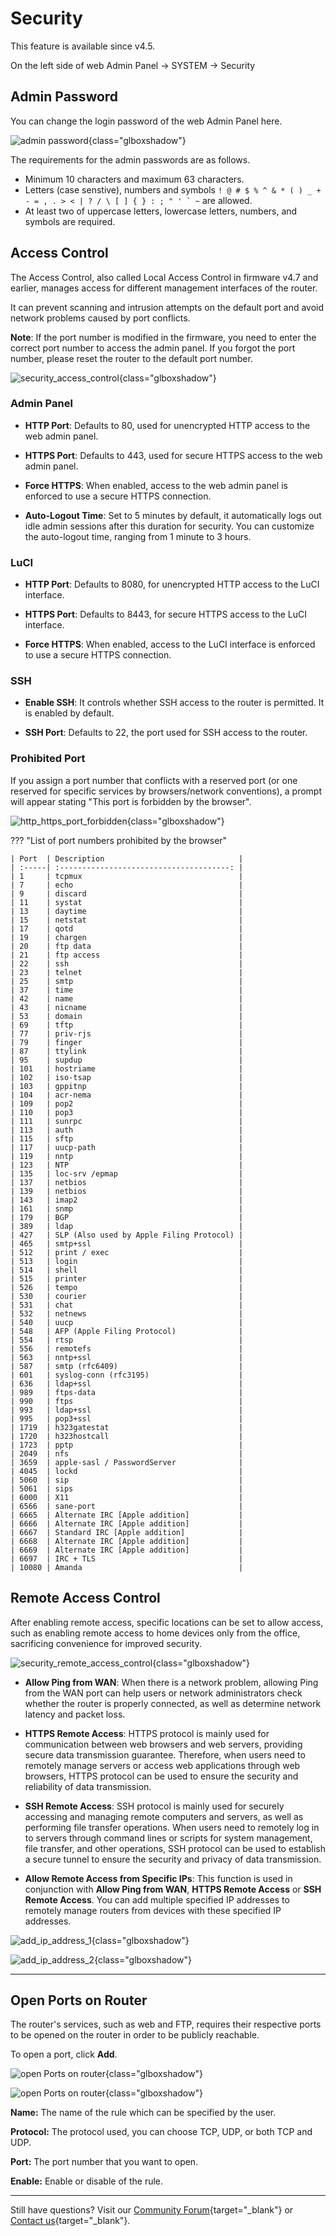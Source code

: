 # Security

This feature is available since v4.5.

On the left side of web Admin Panel -> SYSTEM -> Security

## Admin Password

You can change the login password of the web Admin Panel here.

![admin password](https://static.gl-inet.com/docs/router/en/4/interface_guide/security/admin_password.jpg){class="glboxshadow"}

The requirements for the admin passwords are as follows.

- Minimum 10 characters and maximum 63 characters.
- Letters (case senstive), numbers and symbols `` ! @ # $ % ^ & * ( ) _ + - = , . > < | ? / \ [ ] { } : ; " ' ` ~ `` are allowed.
- At least two of uppercase letters, lowercase letters, numbers, and symbols are required.

## Access Control

The Access Control, also called Local Access Control in firmware v4.7 and earlier, manages access for different management interfaces of the router.

It can prevent scanning and intrusion attempts on the default port and avoid network problems caused by port conflicts.

**Note**: If the port number is modified in the firmware, you need to enter the correct port number to access the admin panel. If you forgot the port number, please reset the router to the default port number.

![security_access_control](https://static.gl-inet.com/docs/router/en/4/interface_guide/security/access_control_4.8.png){class="glboxshadow"}

### Admin Panel

- **HTTP Port**: Defaults to 80, used for unencrypted HTTP access to the web admin panel.

- **HTTPS Port**: Defaults to 443, used for secure HTTPS access to the web admin panel.

- **Force HTTPS**: When enabled, access to the web admin panel is enforced to use a secure HTTPS connection.

- **Auto-Logout Time**: Set to 5 minutes by default, it automatically logs out idle admin sessions after this duration for security. You can customize the auto-logout time, ranging from 1 minute to 3 hours.

### LuCI

- **HTTP Port**: Defaults to 8080, for unencrypted HTTP access to the LuCI interface.

- **HTTPS Port**: Defaults to 8443, for secure HTTPS access to the LuCI interface.

- **Force HTTPS**: When enabled, access to the LuCI interface is enforced to use a secure HTTPS connection.

### SSH

- **Enable SSH**: It controls whether SSH access to the router is permitted. It is enabled by default.

- **SSH Port**: Defaults to 22, the port used for SSH access to the router.

### Prohibited Port

If you assign a port number that conflicts with a reserved port (or one reserved for specific services by browsers/network conventions), a prompt will appear stating "This port is forbidden by the browser".

![http_https_port_forbidden](https://static.gl-inet.com/docs/router/en/4/interface_guide/security/http_https_port_forbidden.png){class="glboxshadow"}

??? "List of port numbers prohibited by the browser"

    | Port  | Description                              |
    | :-----| :--------------------------------------: |
    | 1     | tcpmux                                   |
    | 7     | echo                                     |
    | 9     | discard                                  |
    | 11    | systat                                   |
    | 13    | daytime                                  |
    | 15    | netstat                                  |
    | 17    | qotd                                     |
    | 19    | chargen                                  |
    | 20    | ftp data                                 |
    | 21    | ftp access                               |
    | 22    | ssh                                      |
    | 23    | telnet                                   |
    | 25    | smtp                                     |
    | 37    | time                                     |
    | 42    | name                                     |
    | 43    | nicname                                  |
    | 53    | domain                                   |
    | 69    | tftp                                     |
    | 77    | priv-rjs                                 |
    | 79    | finger                                   |
    | 87    | ttylink                                  |
    | 95    | supdup                                   |
    | 101   | hostriame                                |
    | 102   | iso-tsap                                 |
    | 103   | gppitnp                                  |
    | 104   | acr-nema                                 |
    | 109   | pop2                                     |
    | 110   | pop3                                     |
    | 111   | sunrpc                                   |
    | 113   | auth                                     |
    | 115   | sftp                                     |
    | 117   | uucp-path                                |
    | 119   | nntp                                     |
    | 123   | NTP                                      |
    | 135   | loc-srv /epmap                           |
    | 137   | netbios                                  |
    | 139   | netbios                                  |
    | 143   | imap2                                    |
    | 161   | snmp                                     |
    | 179   | BGP                                      |
    | 389   | ldap                                     |
    | 427   | SLP (Also used by Apple Filing Protocol) |
    | 465   | smtp+ssl                                 |
    | 512   | print / exec                             |
    | 513   | login                                    |
    | 514   | shell                                    |
    | 515   | printer                                  |
    | 526   | tempo                                    |
    | 530   | courier                                  |
    | 531   | chat                                     |
    | 532   | netnews                                  |
    | 540   | uucp                                     |
    | 548   | AFP (Apple Filing Protocol)              |
    | 554   | rtsp                                     |
    | 556   | remotefs                                 |
    | 563   | nntp+ssl                                 |
    | 587   | smtp (rfc6409)                           |
    | 601   | syslog-conn (rfc3195)                    |
    | 636   | ldap+ssl                                 |
    | 989   | ftps-data                                |
    | 990   | ftps                                     |
    | 993   | ldap+ssl                                 |
    | 995   | pop3+ssl                                 |
    | 1719  | h323gatestat                             |
    | 1720  | h323hostcall                             |
    | 1723  | pptp                                     |
    | 2049  | nfs                                      |
    | 3659  | apple-sasl / PasswordServer              |
    | 4045  | lockd                                    |
    | 5060  | sip                                      |
    | 5061  | sips                                     |
    | 6000  | X11                                      |
    | 6566  | sane-port                                |
    | 6665  | Alternate IRC [Apple addition]           |
    | 6666  | Alternate IRC [Apple addition]           |
    | 6667  | Standard IRC [Apple addition]            |
    | 6668  | Alternate IRC [Apple addition]           |
    | 6669  | Alternate IRC [Apple addition]           |
    | 6697  | IRC + TLS                                |
    | 10080 | Amanda                                   |

## Remote Access Control

After enabling remote access, specific locations can be set to allow access, such as enabling remote access to home devices only from the office, sacrificing convenience for improved security.

![security_remote_access_control](https://static.gl-inet.com/docs/router/en/4/interface_guide/security/security_remote_access_control.png){class="glboxshadow"}

- **Allow Ping from WAN**: When there is a network problem, allowing Ping from the WAN port can help users or network administrators check whether the router is properly connected, as well as determine network latency and packet loss.

- **HTTPS Remote Access**: HTTPS protocol is mainly used for communication between web browsers and web servers, providing secure data transmission guarantee. Therefore, when users need to remotely manage servers or access web applications through web browsers, HTTPS protocol can be used to ensure the security and reliability of data transmission.

- **SSH Remote Access**: SSH protocol is mainly used for securely accessing and managing remote computers and servers, as well as performing file transfer operations. When users need to remotely log in to servers through command lines or scripts for system management, file transfer, and other operations, SSH protocol can be used to establish a secure tunnel to ensure the security and privacy of data transmission.

- **Allow Remote Access from Specific IPs**: This function is used in conjunction with **Allow Ping from WAN**, **HTTPS Remote Access** or **SSH Remote Access**. You can add multiple specified IP addresses to remotely manage routers from devices with these specified IP addresses.

![add_ip_address_1](https://static.gl-inet.com/docs/router/en/4/interface_guide/security/add_ip_address_1.png){class="glboxshadow"}

![add_ip_address_2](https://static.gl-inet.com/docs/router/en/4/interface_guide/security/add_ip_address_2.png){class="glboxshadow"}

---

## Open Ports on Router

The router's services, such as web and FTP, requires their respective ports to be opened on the router in order to be publicly reachable.

To open a port, click **Add**.

![open Ports on router](https://static.gl-inet.com/docs/router/en/4/interface_guide/security/open_ports_on_router.png){class="glboxshadow"}

![open Ports on router](https://static.gl-inet.com/docs/router/en/4/interface_guide/security/add_new_open_port.png){class="glboxshadow"}

**Name:** The name of the rule which can be specified by the user.

**Protocol:** The protocol used, you can choose TCP, UDP, or both TCP and UDP.

**Port:** The port number that you want to open.

**Enable:** Enable or disable of the rule.

---

Still have questions? Visit our [Community Forum](https://forum.gl-inet.com){target="_blank"} or [Contact us](https://www.gl-inet.com/contacts/){target="_blank"}.